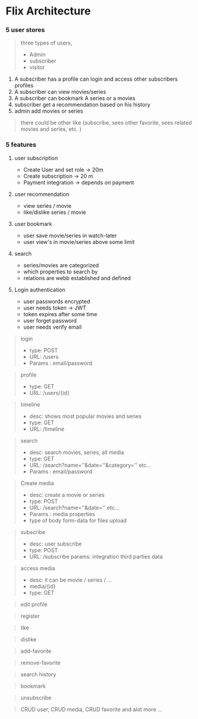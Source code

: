 # Flix Architecture

### 5 user stores

> three types of users, 
> - Admin
> - subscriber
> - visitor

1. A subscriber has a profile can login and access other subscribers profiles
2. A subscriber can view movies/series
3. A subscriber can bookmark A series or a movies
4. subscriber get a recommendation based on his history
5. admin add movies or series

> there could be other like (subscribe, sees other favorite, sees related movies and series, etc. )
 
### 5 features
1. user subscription
    - Create User and set role -> 20m
    - Create subscription -> 20 m
    - Payment integration -> depends on payment
2. user recommendation
   - view series / movie
   - like/dislike series / movie
3. user bookmark
   - user save movie/series in watch-later
   - user view's in movie/series above some limit
4. search
   - series/movies are categorized
   - which properties to search by
   - relations are webb established and defined
   
5. Login authentication
   - user passwords encrypted
   - user needs token -> JWT 
   - token expires after some time
   - user forget password
   - user needs verify email 


> login 
> - type: POST
> - URL: /users
> - Params : email/password

> profile
> - type: GET
> - URL: /users/{id}


> timeline
> - desc: shows most popular movies and series
> - type: GET
> - URL: /timeline

> search
> - desc: search movies, series, all media
> - type: GET
> - URL: /search?name=''&date=''&category='' etc...
> - Params : email/password

> Create media
> - desc: create a movie or series
> - type: POST
> - URL: /search?name=''&date='' etc...
> - Params : media properties
> - type of body form-data for files upload

> subscribe
> - desc: user subscribe
> - type: POST
> - URL: /subscribe
> params: integration third parties data

> access media
> - desc: it can be movie / series / ...
> - media/{id}
> - type: GET

> edit profile

> register

> like

> dislike

> add-favorite

> remove-favorite

> search history

> bookmark

> unsubscribe

> CRUD user, CRUD media, CRUD favorite and alot more ...
